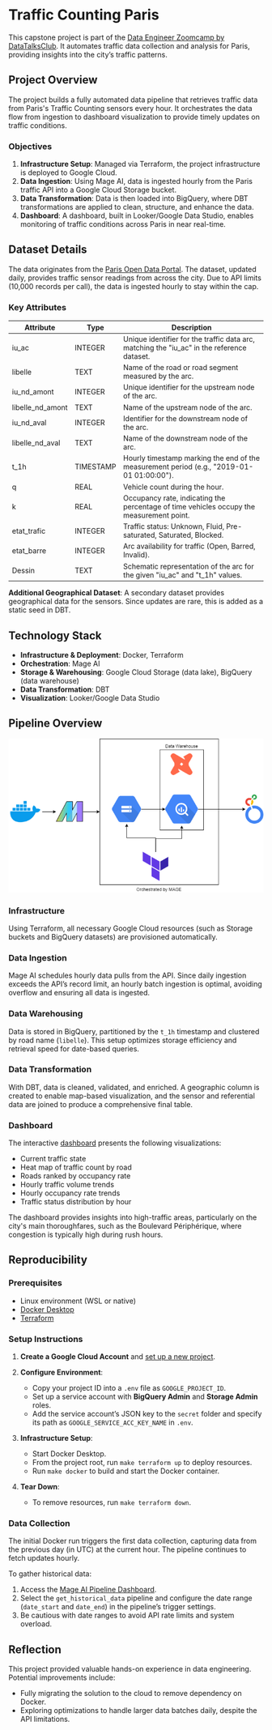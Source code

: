 # Traffic Counting Paris

This capstone project is part of the [Data Engineer Zoomcamp by DataTalksClub](https://github.com/DataTalksClub/data-engineering-zoomcamp). It automates traffic data collection and analysis for Paris, providing insights into the city’s traffic patterns.

## Project Overview

The project builds a fully automated data pipeline that retrieves traffic data from Paris's Traffic Counting sensors every hour. It orchestrates the data flow from ingestion to dashboard visualization to provide timely updates on traffic conditions.

### Objectives
1. **Infrastructure Setup**: Managed via Terraform, the project infrastructure is deployed to Google Cloud.
2. **Data Ingestion**: Using Mage AI, data is ingested hourly from the Paris traffic API into a Google Cloud Storage bucket.
3. **Data Transformation**: Data is then loaded into BigQuery, where DBT transformations are applied to clean, structure, and enhance the data.
4. **Dashboard**: A dashboard, built in Looker/Google Data Studio, enables monitoring of traffic conditions across Paris in near real-time.

## Dataset Details

The data originates from the [Paris Open Data Portal](https://opendata.paris.fr/explore/dataset/comptages-routiers-permanents/information). The dataset, updated daily, provides traffic sensor readings from across the city. Due to API limits (10,000 records per call), the data is ingested hourly to stay within the cap.

### Key Attributes
| Attribute         | Type      | Description                                                                                       |
|-------------------|-----------|---------------------------------------------------------------------------------------------------|
| iu_ac            | INTEGER   | Unique identifier for the traffic data arc, matching the "iu_ac" in the reference dataset.        |
| libelle          | TEXT      | Name of the road or road segment measured by the arc.                                             |
| iu_nd_amont      | INTEGER   | Unique identifier for the upstream node of the arc.                                               |
| libelle_nd_amont | TEXT      | Name of the upstream node of the arc.                                                             |
| iu_nd_aval       | INTEGER   | Identifier for the downstream node of the arc.                                                    |
| libelle_nd_aval  | TEXT      | Name of the downstream node of the arc.                                                           |
| t_1h             | TIMESTAMP | Hourly timestamp marking the end of the measurement period (e.g., "2019-01-01 01:00:00").        |
| q                | REAL      | Vehicle count during the hour.                                                                    |
| k                | REAL      | Occupancy rate, indicating the percentage of time vehicles occupy the measurement point.          |
| etat_trafic      | INTEGER   | Traffic status: Unknown, Fluid, Pre-saturated, Saturated, Blocked.                                |
| etat_barre       | INTEGER   | Arc availability for traffic (Open, Barred, Invalid).                                             |
| Dessin           | TEXT      | Schematic representation of the arc for the given "iu_ac" and "t_1h" values.                     |

**Additional Geographical Dataset**: A secondary dataset provides geographical data for the sensors. Since updates are rare, this is added as a static seed in DBT.

## Technology Stack

- **Infrastructure & Deployment**: Docker, Terraform
- **Orchestration**: Mage AI
- **Storage & Warehousing**: Google Cloud Storage (data lake), BigQuery (data warehouse)
- **Data Transformation**: DBT
- **Visualization**: Looker/Google Data Studio

## Pipeline Overview

![Pipeline Diagram](/images/data_pipeline.drawio.png)

### Infrastructure
Using Terraform, all necessary Google Cloud resources (such as Storage buckets and BigQuery datasets) are provisioned automatically.

### Data Ingestion
Mage AI schedules hourly data pulls from the API. Since daily ingestion exceeds the API’s record limit, an hourly batch ingestion is optimal, avoiding overflow and ensuring all data is ingested.

### Data Warehousing
Data is stored in BigQuery, partitioned by the `t_1h` timestamp and clustered by road name (`libelle`). This setup optimizes storage efficiency and retrieval speed for date-based queries.

### Data Transformation
With DBT, data is cleaned, validated, and enriched. A geographic column is created to enable map-based visualization, and the sensor and referential data are joined to produce a comprehensive final table.

### Dashboard
The interactive [dashboard](https://lookerstudio.google.com/reporting/ec19f889-5750-4f6b-af04-e4fada89543d) presents the following visualizations:
- Current traffic state
- Heat map of traffic count by road
- Roads ranked by occupancy rate
- Hourly traffic volume trends
- Hourly occupancy rate trends
- Traffic status distribution by hour

The dashboard provides insights into high-traffic areas, particularly on the city's main thoroughfares, such as the Boulevard Périphérique, where congestion is typically high during rush hours.

## Reproducibility

### Prerequisites
- Linux environment (WSL or native)
- [Docker Desktop](https://www.docker.com/products/docker-desktop/)
- [Terraform](https://developer.hashicorp.com/terraform/install)

### Setup Instructions

1. **Create a Google Cloud Account** and [set up a new project](https://developers.google.com/workspace/guides/create-project?hl=fr).
2. **Configure Environment**:
   - Copy your project ID into a `.env` file as `GOOGLE_PROJECT_ID`.
   - Set up a service account with **BigQuery Admin** and **Storage Admin** roles.
   - Add the service account’s JSON key to the `secret` folder and specify its path as `GOOGLE_SERVICE_ACC_KEY_NAME` in `.env`.

3. **Infrastructure Setup**:
   - Start Docker Desktop.
   - From the project root, run `make terraform up` to deploy resources.
   - Run `make docker` to build and start the Docker container.

4. **Tear Down**:
   - To remove resources, run `make terraform down`.

### Data Collection

The initial Docker run triggers the first data collection, capturing data from the previous day (in UTC) at the current hour. The pipeline continues to fetch updates hourly.

To gather historical data:
1. Access the [Mage AI Pipeline Dashboard](http://localhost:6789/pipelines).
2. Select the `get_historical_data` pipeline and configure the date range (`date_start` and `date_end`) in the pipeline’s trigger settings.
3. Be cautious with date ranges to avoid API rate limits and system overload.

## Reflection

This project provided valuable hands-on experience in data engineering. Potential improvements include:
- Fully migrating the solution to the cloud to remove dependency on Docker.
- Exploring optimizations to handle larger data batches daily, despite the API limitations.

